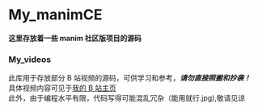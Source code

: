 # My_manimCE
**这里存放着一些 manim 社区版项目的源码**
### My_videos
此库用于存放部分 B 站视频的源码，可供学习和参考，***请勿直接照搬和抄袭！***  
具体视频内容可见于[我的 B 站主页](https://space.bilibili.com/634097324/)  
此外，由于编程水平有限，代码写得可能混乱冗杂（能用就行.jpg),敬请见谅
